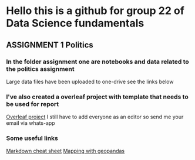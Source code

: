 # Hello this is a github for group 22 of Data Science fundamentals

## ASSIGNMENT 1 Politics

### In the folder assignment one are notebooks and data related to the politics assignment 


Large data files have been uploaded to one-drive see the links below

### I've also created a overleaf project with template that needs to be used for report
[Overleaf project](https://www.overleaf.com/project/5d721d0aa6698b0001c5d9cf)
I still have to add everyone as an editor so send me your email via whats-app

### Some useful links
[Markdown cheat sheet](https://github.com/adam-p/markdown-here/wiki/Markdown-Cheatsheet)
[Mapping with geopandas](https://towardsdatascience.com/lets-make-a-map-using-geopandas-pandas-and-matplotlib-to-make-a-chloropleth-map-dddc31c1983d)